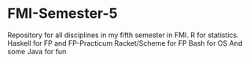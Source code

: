 # FMI-Semester-5
Repository for all disciplines in my fifth semester in FMI.
  R for statistics.
  Haskell for FP and FP-Practicum
  Racket/Scheme for FP
  Bash for OS
  And some Java for fun
